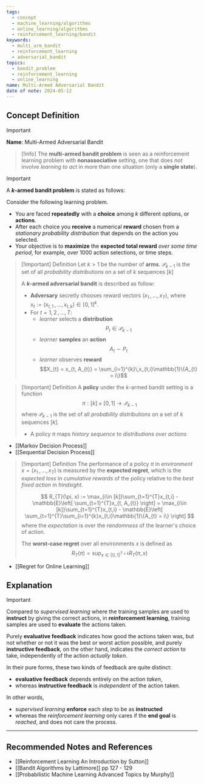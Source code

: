 ```yaml
---
tags:
  - concept
  - machine_learning/algorithms
  - online_learning/algorithms
  - reinforcement_learning/bandit
keywords:
  - multi_arm_bandit
  - reinforcement_learning
  - adversarial_bandit
topics:
  - bandit_problem
  - reinforcement_learning
  - online_learning
name: Multi-Armed Adversarial Bandit
date of note: 2024-05-12
---
```


## Concept Definition

>[!important]
>**Name**: Multi-Armed Adversarial Bandit

>[!info]
>The **multi-armed bandit problem** is seen as  a reinforcement learning problem with **nonassociative** setting, one that does *not* involve *learning to act* in more than one situation (only a **single state**). 

>[!important] 
>A **$k$-armed bandit problem** is stated as follows:  
>
>Consider the following learning problem. 
>- You are faced **repeatedly** with a **choice** among $k$ different options, or **actions**. 
>- After each choice you **receive** a numerical **reward** chosen from a *stationary probability distribution* that depends on the action you selected. 
>- Your objective is to **maximize** the **expected total reward** *over some time period*, for example, over 1000 action selections, or time steps.

>[!important] Definition
>Let $k > 1$ be the number of **arms**. $\mathscr{P}_{k-1}$ is the set of all *probability distributions* on a set of  $k$ sequences $[k]$
>
>A **$k$-armed adversarial bandit** is described as follow:
>- **Adversary** secretly chooses reward vectors $(x_{1} \,{,}\ldots{,}\,x_{T})$, where $x_{t} := (x_{t,1} \,{,}\ldots{,}\,x_{t, k})\in [0,1]^{k}$. 
>- For $t=1,\,2\,{,}\ldots{,}\,T$:
>	- *learner* selects a **distribution** $$P_{t} \in \mathscr{P}_{k-1}$$
>	- *learner* **samples** an **action** $$A_{t} \sim P_{t}$$
>	- *learner* observes **reward** $$X_{t} = x_{t, A_{t}} = \sum_{i=1}^{k}\,x_{t,i}\mathbb{1}\{A_{t} = i\}$$
>	  

>[!important] Definition
>A **policy** under the $k$-armed bandit setting is a function $$\pi: [k] \times [0,1] \to \mathscr{P}_{k-1}$$ where $\mathscr{P}_{k-1}$ is the set of all *probability distributions* on a set of  $k$ sequences $[k]$.
>
>- A policy $\pi$ maps *history sequence* to *distributions over actions*

- [[Markov Decision Process]]
- [[Sequential Decision Process]]

>[!important] Definition
>The performance of a policy $\pi$ in *environment* $x = (x_{1} \,{,}\ldots{,}\,x_{T})$ is measured by the **expected regret**, which is the *expected loss* in *cumulative rewards* of the policy relative to the *best fixed action* in *hindsight*.
>
>$$
>R_{T}(\pi, x) :=  \max_{i\in [k]}\sum_{t=1}^{T}x_{t,i} - \mathbb{E}\left[  \sum_{t=1}^{T}x_{t, A_{t}} \right] = \max_{i\in [k]}\sum_{t=1}^{T}x_{t,i} - \mathbb{E}\left[  \sum_{t=1}^{T}\sum_{i=1}^{k}x_{t,i}\mathbb{1}\{A_{t} = i\} \right] 
>$$
>where the *expectation* is over the *randomness* of the learner's choice of action.
>
>The **worst-case regret** over all environments $x$ is defined as
>$$
>R_{T}(\pi) = \sup_{x\in [0,1]^{T \times k}}R_{T}(\pi, x)
>$$ 

- [[Regret for Online Learning]]




## Explanation

>[!important]
>Compared to *supervised learning* where the training samples are used to **instruct** by giving the correct actions, in **reinforcement learning**, training samples are used to **evaluate** the actions taken. 
>
>Purely **evaluative feedback** indicates how good the actions taken was, but not whether or not it was the best or worst action possible, and purely **instructive feedback**, on the other hand, indicates the *correct action* to take, independently of the action *actually taken*. 
>
>
>In their pure forms, these two kinds of feedback are quite distinct: 
>- **evaluative feedback** depends entirely on the action *taken*, 
>- whereas **instructive feedback** is *independent* of the action taken. 
>  
>In other words, 
>- *supervised learning* **enforce** each step to be as **instructed** 
>- whereas the *reinforcement learning* only cares if the **end goal** is *reached*, and does not care the process. 






-----------
##  Recommended Notes and References



- [[Reinforcement Learning An Introduction by Sutton]]
- [[Bandit Algorithms by Lattimore]] pp 127 - 129
- [[Probabilistic Machine Learning Advanced Topics by Murphy]] 
